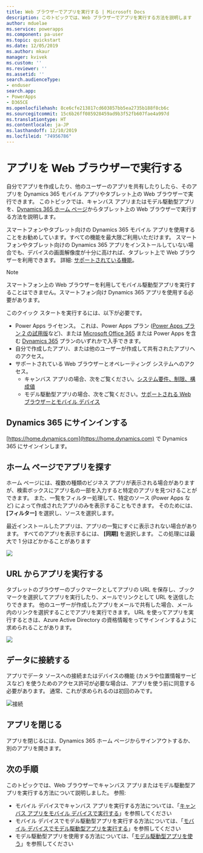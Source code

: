 ```yaml
---
title: Web ブラウザーでアプリを実行する | Microsoft Docs
description: このトピックでは、Web ブラウザーでアプリを実行する方法を説明します
author: mduelae
ms.service: powerapps
ms.component: pa-user
ms.topic: quickstart
ms.date: 12/05/2019
ms.author: mkaur
manager: kvivek
ms.custom: ''
ms.reviewer: ''
ms.assetid: ''
search.audienceType:
- enduser
search.app:
- PowerApps
- D365CE
ms.openlocfilehash: 8ce6cfe213817cd603857bb5ea2735b188f8cb6c
ms.sourcegitcommit: 15c6b26ff085928459ad9b3f52fb607fae4a997d
ms.translationtype: HT
ms.contentlocale: ja-JP
ms.lasthandoff: 12/10/2019
ms.locfileid: "74956786"
---
```

# <a name="run-an-app-in-a-web-browser"></a>アプリを Web ブラウザーで実行する
自分でアプリを作成したり、他のユーザーのアプリを共有したりしたら、そのアプリを Dynamics 365 モバイル アプリやタブレット上の Web ブラウザーで実行できます。 このトピックでは、キャンバス アプリまたはモデル駆動型アプリを、[Dynamics 365 ホーム ページ](https://home.dynamics.com)からタブレット上の Web ブラウザーで実行する方法を説明します。

スマートフォンやタブレット向けの Dynamics 365 モバイル アプリを使用することをお勧めしています。すべての機能を最大限ご利用いただけます。 スマートフォンやタブレット向けの Dynamics 365 アプリをインストールしていない場合でも、デバイスの画面解像度が十分に高ければ、タブレット上で Web ブラウザーを利用できます。 詳細: [サポートされている機能](https://docs.microsoft.com/dynamics365/mobile-app/support-phones-tablets#supported-devices-for-the-mobile-app)。

> [!NOTE]
> スマートフォン上の Web ブラウザーを利用してモバイル駆動型アプリを実行することはできません。スマートフォン向け Dynamics 365 アプリを使用する必要があります。

このクイック スタートを実行するには、以下が必要です。
- Power Apps ライセンス。 これは、Power Apps プラン ([Power Apps プラン 2 の試用版](https://docs.microsoft.com/powerapps/maker/signup-for-powerapps)など)、または [Microsoft Office 365](https://signup.microsoft.com/Signup?OfferId=467eab54-127b-42d3-b046-3844b860bebf&dl=O365_BUSINESS_PREMIUM&ali=1) または Power Apps を含む [Dynamics 365](https://dynamics.microsoft.com/pricing/) プランのいずれかで入手できます。 
- 自分で作成したアプリ、または他のユーザーが作成して共有されたアプリへのアクセス。
- サポートされている Web ブラウザーとオペレーティング システムへのアクセス。
   - キャンバス アプリの場合、次をご覧ください。[システム要件、制限、構成値](../maker/canvas-apps/limits-and-config.md)
   - モデル駆動型アプリの場合、次をご覧ください。[サポートされる Web ブラウザーとモバイル デバイス](https://docs.microsoft.com/dynamics365/customer-engagement/admin/supported-web-browsers-and-mobile-devices)


## <a name="sign-in-to-dynamics-365"></a>Dynamics 365 にサインインする
[https://home.dynamics.com](https://home.dynamics.com) で Dynamics 365 にサインインします。

## <a name="find-an-app-on-the-home-page"></a>ホーム ページでアプリを探す
ホーム ページには、複数の種類のビジネス アプリが表示される場合がありますが、検索ボックスにアプリ名の一部を入力すると特定のアプリを見つけることができます。 また、一覧をフィルター処理して、特定のソース (Power Apps など) によって作成されたアプリのみを表示することもできます。 そのためには、 **[フィルター]** を選択し、ソースを選択します。

最近インストールしたアプリは、アプリの一覧にすぐに表示されない場合があります。 すべてのアプリを表示するには、 **[同期]** を選択します。 この処理には最大で 1 分ほどかかることがあります

![](./media/run-app-browser/dynamics-365-home.png)


## <a name="run-an-app-from-a-url"></a>URL からアプリを実行する
タブレットのブラウザーのブックマークとしてアプリの URL を保存し、ブックマークを選択してアプリを実行したり、メールでリンクとして URL を送信したりできます。 他のユーザーが作成したアプリをメールで共有した場合、メール内のリンクを選択することでアプリを実行できます。 URL を使ってアプリを実行するときは、Azure Active Directory の資格情報をってサインインするように求められることがあります。

![](./media/run-app-browser/web-login.png)

## <a name="connect-to-data"></a>データに接続する
アプリでデータ ソースへの接続またはデバイスの機能 (カメラや位置情報サービスなど) を使うためのアクセス許可が必要な場合は、アプリを使う前に同意する必要があります。 通常、これが求められるのは初回のみです。

![接続](./media/run-app-browser/app-connection.png)

## <a name="close-an-app"></a>アプリを閉じる
アプリを閉じるには、Dynamics 365 ホーム ページからサインアウトするか、別のアプリを開きます。

## <a name="next-steps"></a>次の手順
このトピックでは、Web ブラウザーでキャンバス アプリまたはモデル駆動型アプリを実行する方法について説明しました。 参照:
- モバイル デバイスでキャンバス アプリを実行する方法については、「[キャンバス アプリをモバイル デバイスで実行する](run-app-client.md)」を参照してください
- モバイル デバイスでモデル駆動型アプリを実行する方法については、「[モバイル デバイスでモデル駆動型アプリを実行する](run-app-client-model-driven.md)」を参照してください
- モデル駆動型アプリを使用する方法については、「[モデル駆動型アプリを使う](use-model-driven-apps.md)」を参照してください

